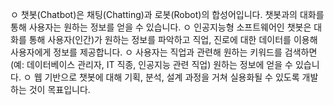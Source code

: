    ㅇ 챗봇(Chatbot)은 채팅(Chatting)과 로봇(Robot)의 합성어입니다. 챗봇과의 대화를 통해 사용자는 원하는 정보를 얻을 수 있습니다.
   ㅇ 인공지능형 소프트웨어인 챗봇은 대화를 통해 사용자(인간)가 원하는 정보를 파악하고 직업, 진로에 대한 데이터를 이용해 사용자에게 정보를 제공합니다.
   ㅇ 사용자는 직업과 관련해 원하는 키워드를 검색하면(예: 데이터베이스 관리자, IT 직종, 인공지능 관련 직업) 원하는 정보에 얻을 수 있습니다.
   ㅇ 웹 기반으로 챗봇에 대해 기획, 분석, 설계 과정을 거쳐 실용화될 수 있도록 개발하는 것이 목표입니다.
